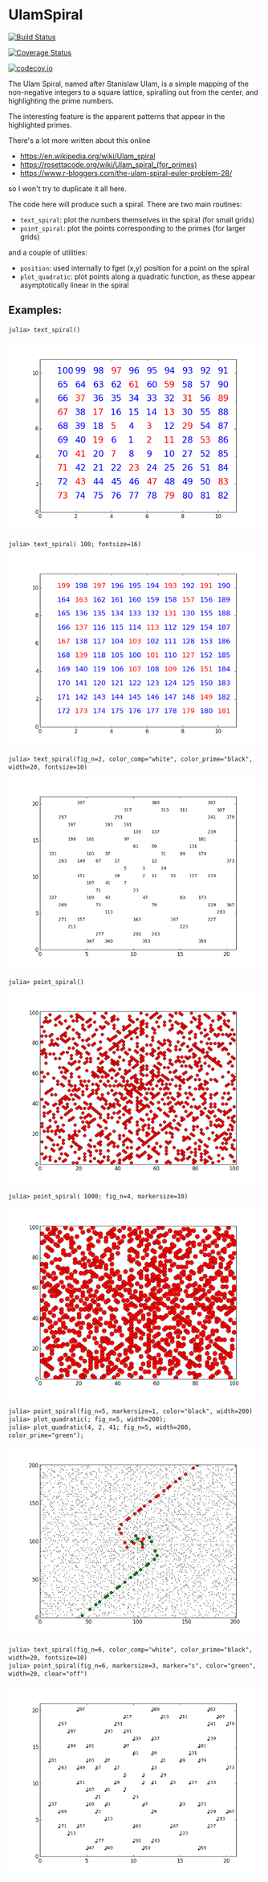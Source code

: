 # UlamSpiral

[![Build Status](https://travis-ci.org/mroughan/UlamSpiral.jl.svg?branch=master)](https://travis-ci.org/mroughan/UlamSpiral.jl)

[![Coverage Status](https://coveralls.io/repos/mroughan/UlamSpiral.jl/badge.svg?branch=master&service=github)](https://coveralls.io/github/mroughan/UlamSpiral.jl?branch=master)

[![codecov.io](http://codecov.io/github/mroughan/UlamSpiral.jl/coverage.svg?branch=master)](http://codecov.io/github/mroughan/UlamSpiral.jl?branch=master)


The Ulam Spiral, named after Stanislaw Ulam, is a simple mapping of
the non-negative integers to a square lattice, spiralling out from the
center, and highlighting the prime numbers.


The interesting feature is the apparent patterns that appear in the
highlighted primes.

There's a lot more written about this online

+ https://en.wikipedia.org/wiki/Ulam_spiral
+ https://rosettacode.org/wiki/Ulam_spiral_(for_primes)
+ https://www.r-bloggers.com/the-ulam-spiral-euler-problem-28/

so I won't try to duplicate it all here.

The code here will produce such a spiral. There are two main routines:

+ `text_spiral`:  plot the numbers themselves in the spiral (for small grids)
+ `point_spiral`: plot the points corresponding to the primes (for larger grids)

and a couple of utilities:

+ `position`:       used internally to fget (x,y) position for a point on the spiral
+ `plot_quadratic`: plot points along a quadratic function, as these appear asymptotically
                      linear in the spiral 

## Examples:
 
    julia> text_spiral()

![Example 1](/plots/ulam_spiral_0.png)

    julia> text_spiral( 100; fontsize=16)

![Example 2](/plots/ulam_spiral_1.png)

    julia> text_spiral(fig_n=2, color_comp="white", color_prime="black", width=20, fontsize=10)

![Example 3](/plots/ulam_spiral_2.png)

    julia> point_spiral()

![Example 4](/plots/ulam_spiral_3.png)

    julia> point_spiral( 1000; fig_n=4, markersize=10)

![Example 5](/plots/ulam_spiral_4.png)

    julia> point_spiral(fig_n=5, markersize=1, color="black", width=200)
    julia> plot_quadratic(; fig_n=5, width=200);
    julia> plot_quadratic(4, 2, 41; fig_n=5, width=200, color_prime="green");

![Example 6](/plots/ulam_spiral_5.png)

    julia> text_spiral(fig_n=6, color_comp="white", color_prime="black", width=20, fontsize=10)
    julia> point_spiral(fig_n=6, markersize=3, marker="s", color="green", width=20, clear="off")

![Example 7](/plots/ulam_spiral_6.png)


